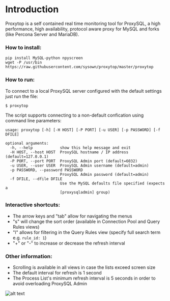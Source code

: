 Introduction
============

Proxytop is a self contained real time monitoring tool for ProxySQL, a high performance, 
high availability, protocol aware proxy for MySQL and forks (like Percona Server and MariaDB).  

### How to install:

```
pip install MySQL-python npyscreen
wget -P /usr/bin https://raw.githubusercontent.com/sysown/proxytop/master/proxytop
```

### How to run:

To connect to a local ProxySQL server configured with the default settings just run the file:
```
$ proxytop
```

The script supports connecting to a non-default confication using command line parameters:
```
usage: proxytop [-h] [-H HOST] [-P PORT] [-u USER] [-p PASSWORD] [-f DFILE]

optional arguments:
  -h, --help            show this help message and exit
  -H HOST, --host HOST  ProxySQL hostname / IP address (default=127.0.0.1)
  -P PORT, --port PORT  ProxySQL Admin port (default=6032)
  -u USER, --user USER  ProxySQL Admin username (default=admin)
  -p PASSWORD, --password PASSWORD
                        ProxySQL Admin password (default=admin)
  -f DFILE, --dfile DFILE
                        Use the MySQL defaults file specified (expects a
                        [proxysqladmin] group)
```

### Interactive shortcuts:

- The arrow keys and "tab" allow for navigating the menus
- "s" will change the sort order (available in Connection Pool and Query Rules views)
- "l" allows for filtering in the Query Rules view (specify full search term e.g. `rule_id: 1`)
- "+" or "-" to increase or decrease the refresh interval

### Other information:

- Scrolling is available in all views in case the lists exceed screen size
- The default interval for refresh is 1 second
- The Process List's minimum refresh interval is 5 seconds in order to avoid overloading ProxySQL Admin

![alt text](http://www.proxysql.com/assets/images/proxytop-sample.png)
